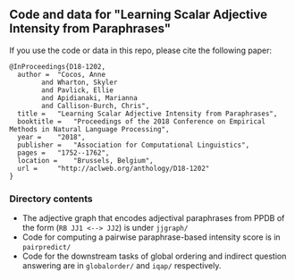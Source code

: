 ## Code and data for "Learning Scalar Adjective Intensity from Paraphrases"

If you use the code or data in this repo, please cite the following paper:

```
@InProceedings{D18-1202,
  author = 	"Cocos, Anne
		and Wharton, Skyler
		and Pavlick, Ellie
		and Apidianaki, Marianna
		and Callison-Burch, Chris",
  title = 	"Learning Scalar Adjective Intensity from Paraphrases",
  booktitle = 	"Proceedings of the 2018 Conference on Empirical Methods in Natural Language Processing",
  year = 	"2018",
  publisher = 	"Association for Computational Linguistics",
  pages = 	"1752--1762",
  location = 	"Brussels, Belgium",
  url = 	"http://aclweb.org/anthology/D18-1202"
}
```

### Directory contents

- The adjective graph that encodes adjectival paraphrases from PPDB of the form (`RB JJ1 <--> JJ2`) is under `jjgraph/`
- Code for computing a pairwise paraphrase-based intensity score is in `pairpredict/`
- Code for the downstream tasks of global ordering and indirect question answering are in `globalorder/` and `iqap/` respectively.
